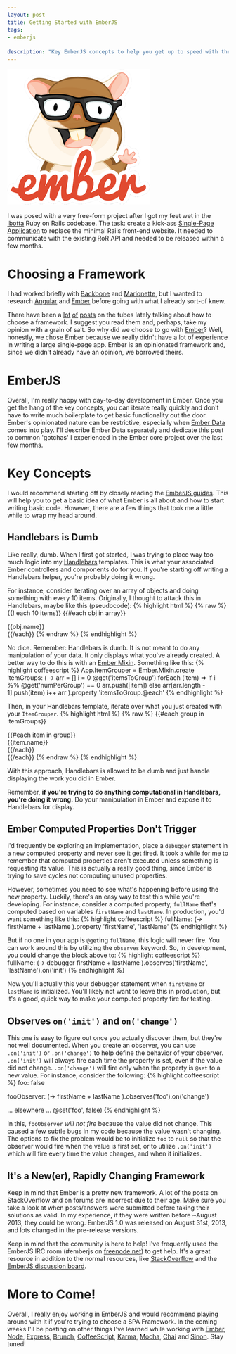 ```yaml
---
layout: post
title: Getting Started with EmberJS
tags:
- emberjs

description: "Key EmberJS concepts to help you get up to speed with the framework. Topics include Handlebars, Ember computed properties not firing, Ember Observers and general advice when looking for help."
---
```


<div class="center"><img src="/assets/images/posts/2014/08/tomster.png" width="324" height="308" alt="Tomster: The EmberJS Mascot" /></div>  

I was posed with a very free-form project after I got my feet wet in the [Ibotta](https://ibotta.com/r/ndynlq) Ruby on Rails codebase. The task: create a kick-ass [Single-Page Application](http://en.wikipedia.org/wiki/Single-page_application) to replace the minimal Rails front-end website. It needed to communicate with the existing RoR API and needed to be released within a few months.  

# Choosing a Framework
I had worked briefly with [Backbone](http://backbonejs.org/) and [Marionette](http://marionettejs.com/), but I wanted to research [Angular](https://angularjs.org/) and [Ember](http://emberjs.com) before going with what I already sort-of knew.  

There have been a [lot](http://www.airpair.com/js/javascript-framework-comparison) [of](http://www.clearlytech.com/2013/12/01/choosing-web-framework/) [posts](http://blog.fusioncharts.com/2014/07/angularjs-vs-backbone-js-vs-ember-js%E2%80%95choosing-a-javascript-framework-part-1/) on the tubes lately talking about how to choose a framework. I suggest you read them and, perhaps, take my opinion with a grain of salt. So why did we choose to go with [Ember](http://emberjs.com)? Well, honestly, we chose Ember because we really didn't have a lot of experience in writing a large single-page app. Ember is an opinionated framework and, since we didn't already have an opinion, we borrowed theirs.  

# EmberJS
Overall, I'm really happy with day-to-day development in Ember. Once you get the hang of the key concepts, you can iterate really quickly and don't have to write much boilerplate to get basic functionality out the door. Ember's opinionated nature can be restrictive, especially when [Ember Data](https://github.com/emberjs/data) comes into play. I'll describe Ember Data separately and dedicate this post to common 'gotchas' I experienced in the Ember core project over the last few months.

# Key Concepts
I would recommend starting off by closely reading the [EmberJS guides](http://emberjs.com/guides/). This will help you to get a basic idea of what Ember is all about and how to start writing basic code. However, there are a few things that took me a little while to wrap my head around.

## Handlebars is Dumb
Like really, dumb. When I first got started, I was trying to place way too much logic into my [Handlebars](http://handlebarsjs.com/) templates. This is what your associated Ember controllers and components do for you. If you're starting off writing a Handlebars helper, you're probably doing it wrong.

For instance, consider iterating over an array of objects and doing something with every 10 items. Originally, I thought to attack this in Handlebars, maybe like this (pseudocode):
{% highlight html %}
{% raw %}
{{! each 10 items}}
{{#each obj in array}}
  <div>
    {{obj.name}}
  </div>
{{/each}}
{% endraw %}
{% endhighlight %}

No dice. Remember: Handlebars is dumb. It is not meant to do any manipulation of your data. It only displays what you've already created. A better way to do this is with an [Ember Mixin](http://emberjs.com/api/classes/Ember.Mixin.html). Something like this:
{% highlight coffeescript %}
App.ItemGrouper = Ember.Mixin.create
  itemGroups: ( ->
    arr = []
    i = 0
    @get('itemsToGroup').forEach (item) =>
      if i %% @get('numPerGroup') == 0
        arr.push([item])
      else
        arr[arr.length - 1].push(item)
      i++
    arr
  ).property 'itemsToGroup.@each'
{% endhighlight %}

Then, in your Handlebars template, iterate over what you just created with your ```ItemGrouper```.
{% highlight html %}
{% raw %}
{{#each group in itemGroups}}
  <div class='group-container'>
    {{#each item in group}}
      <div class='item'>
        {{item.name}}
      </div>
    {{/each}}
  </div>
{{/each}}
{% endraw %}
{% endhighlight %}

With this approach, Handlebars is allowed to be dumb and just handle displaying the work you did in Ember.  

Remember, **if you're trying to do anything computational in Handlebars, you're doing it wrong.** Do your manipulation in Ember and expose it to Handlebars for display.

## Ember Computed Properties Don't Trigger
I'd frequently be exploring an implementation, place a ```debugger``` statement in a new computed property and never see it get fired. It took a while for me to remember that computed properties aren't executed unless something is requesting its value. This is actually a really good thing, since Ember is trying to save cycles not computing unused properties.  

However, sometimes you need to see what's happening before using the new property. Luckily, there's an easy way to test this while you're developing. For instance, consider a computed property, ```fullName``` that's computed based on variables ```firstName``` and ```lastName```. In production, you'd want something like this:
{% highlight coffeescript %}
fullName: (->
  firstName + lastName
).property 'firstName', 'lastName'
{% endhighlight %}

But if no one in your app is ```@get```ing ```fullName```, this logic will never fire. You can work around this by utilizing the ```observes``` keyword. So, in development, you could change the block above to:
{% highlight coffeescript %}
fullName: (->
  debugger
  firstName + lastName
).observes('firstName', 'lastName').on('init')
{% endhighlight %}

Now you'll actually this your debugger statement when ```firstName``` or ```lastName``` is initialized. You'll likely not want to leave this in production, but it's a good, quick way to make your computed property fire for testing.

## Observes ```on('init')``` and ```on('change')```
This one is easy to figure out once you actually discover them, but they're not well documented. When you create an observer, you can use ```.on('init')``` or ```.on('change')``` to help define the behavior of your observer. ```.on('init')``` will always fire each time the property is set, even if the value did not change. ```.on('change')``` will fire only when the property is ```@set``` to a new value. For instance, consider the following:
{% highlight coffeescript %}
foo: false

fooObserver: (->
  firstName + lastName
).observes('foo').on('change')

... elsewhere ...
@set('foo', false)
{% endhighlight %}

In this, ```fooObserver``` *will not fire* because the value did not change. This caused a few subtle bugs in my code because the value wasn't changing. The options to fix the problem would be to initialize ```foo``` to ```null``` so that the observer would fire when the value is first set, or to utilize ```.on('init')``` which will fire every time the value changes, and when it initializes.

## It's a New(er), Rapidly Changing Framework
Keep in mind that Ember is a pretty new framework. A lot of the posts on StackOverflow and on forums are incorrect due to their age. Make sure you take a look at when posts/answers were submitted before taking their solutions as valid. In my experience, if they were written before ~August 2013, they could be wrong. EmberJS 1.0 was released on August 31st, 2013, and lots changed in the pre-release versions.

Keep in mind that the community is here to help! I've frequently used the EmberJS IRC room (#emberjs on [freenode.net](http://freenode.net)) to get help. It's a great resource in addition to the normal resources, like [StackOverflow](http://stackoverflow.com/questions/tagged/ember.js) and the [EmberJS discussion board](http://discuss.emberjs.com/).

# More to Come!
Overall, I really enjoy working in EmberJS and would recommend playing around with it if you're trying to choose a SPA Framework. In the coming weeks I'll be posting on other things I've learned while working with [Ember](http://emberjs.com/), [Node](http://nodejs.org/), [Express](http://expressjs.com/), [Brunch](http://brunch.io/), [CoffeeScript](http://coffeescript.org/), [Karma](http://karma-runner.github.io/0.12/index.html), [Mocha](http://visionmedia.github.io/mocha/), [Chai](http://chaijs.com/) and [Sinon](http://sinonjs.org/). Stay tuned!
